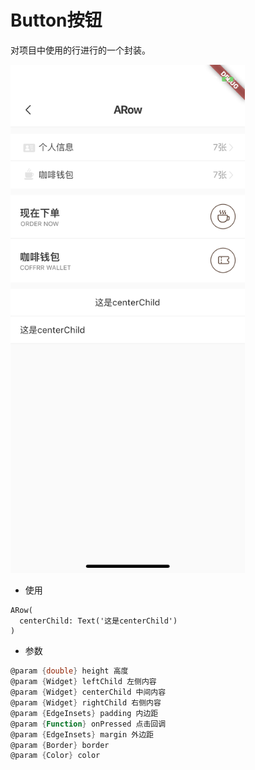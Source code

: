 <!--
 * @Author: meetqy
 * @since: 2019-09-02 15:23:17
 * @lastTime: 2019-09-17 13:58:14
 * @LastEditors: meetqy
 -->
# Button按钮

对项目中使用的行进行的一个封装。

<img src="./arow.PNG" width="375"/>

- 使用

```
ARow(
  centerChild: Text('这是centerChild')
)
```

- 参数

```dart
@param {double} height 高度
@param {Widget} leftChild 左侧内容
@param {Widget} centerChild 中间内容
@param {Widget} rightChild 右侧内容
@param {EdgeInsets} padding 内边距
@param {Function} onPressed 点击回调
@param {EdgeInsets} margin 外边距
@param {Border} border 
@param {Color} color 
```